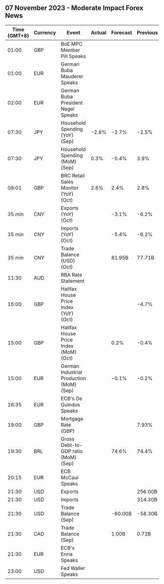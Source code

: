 ## 07 November 2023 - Moderate Impact Forex News

| Time (GMT+8) | Currency | Event | Actual | Forecast | Previous |
|------|----------|-------|--------|----------|----------|
| 01:00 | GBP | BoE MPC Member Pill Speaks |  |  |  |
| 01:00 | EUR | German Buba Mauderer Speaks |  |  |  |
| 02:00 | EUR | German Buba President Nagel Speaks |  |  |  |
| 07:30 | JPY | Household Spending (YoY) (Sep) | -2.8% | -2.7% | -2.5% |
| 07:30 | JPY | Household Spending (MoM) (Sep) | 0.3% | -0.4% | 3.9% |
| 08:01 | GBP | BRC Retail Sales Monitor (YoY) (Oct) | 2.6% | 2.4% | 2.8% |
| 35 min | CNY | Exports (YoY) (Oct) |  | -3.1% | -6.2% |
| 35 min | CNY | Imports (YoY) (Oct) |  | -5.4% | -6.2% |
| 35 min | CNY | Trade Balance (USD) (Oct) |  | 81.95B | 77.71B |
| 11:30 | AUD | RBA Rate Statement |  |  |  |
| 15:00 | GBP | Halifax House Price Index (YoY) (Oct) |  |  | -4.7% |
| 15:00 | GBP | Halifax House Price Index (MoM) (Oct) |  | 0.2% | -0.4% |
| 15:00 | EUR | German Industrial Production (MoM) (Sep) |  | -0.1% | -0.2% |
| 16:35 | EUR | ECB's De Guindos Speaks |  |  |  |
| 19:00 | GBP | Mortgage Rate (GBP) |  |  | 7.93% |
| 19:30 | BRL | Gross Debt-to-GDP ratio (MoM) (Sep) |  | 74.6% | 74.4% |
| 20:15 | EUR | ECB McCaul Speaks |  |  |  |
| 21:30 | USD | Exports |  |  | 256.00B |
| 21:30 | USD | Imports |  |  | 314.30B |
| 21:30 | USD | Trade Balance (Sep) |  | -60.00B | -58.30B |
| 21:30 | CAD | Trade Balance (Sep) |  | 1.00B | 0.72B |
| 21:30 | EUR | ECB's Enria Speaks |  |  |  |
| 23:00 | USD | Fed Waller Speaks |  |  |  |
